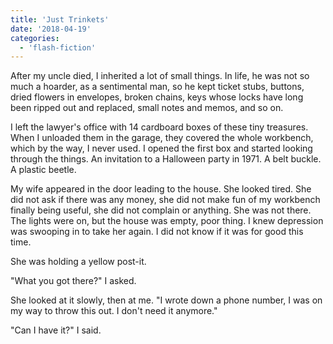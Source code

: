 ```yaml
---
title: 'Just Trinkets'
date: '2018-04-19'
categories:
  - 'flash-fiction'
---
```


After my uncle died, I inherited a lot of small things. In life, he was not so
much a hoarder, as a sentimental man, so he kept ticket stubs, buttons, dried
flowers in envelopes, broken chains, keys whose locks have long been ripped out
and replaced, small notes and memos, and so on.

<!-- truncate -->


I left the lawyer's office with 14 cardboard boxes of these tiny treasures. When
I unloaded them in the garage, they covered the whole workbench, which by the
way, I never used. I opened the first box and started looking through the
things. An invitation to a Halloween party in 1971. A belt buckle. A plastic
beetle.

My wife appeared in the door leading to the house. She looked tired. She did not
ask if there was any money, she did not make fun of my workbench finally being
useful, she did not complain or anything. She was not there. The lights were on,
but the house was empty, poor thing. I knew depression was swooping in to take
her again. I did not know if it was for good this time.

She was holding a yellow post-it.

"What you got there?" I asked.

She looked at it slowly, then at me. "I wrote down a phone number, I was on my
way to throw this out. I don't need it anymore."

"Can I have it?" I said.
